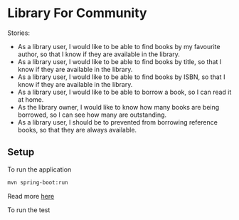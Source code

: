 # Library For Community


Stories:
- As a library user, I would like to be able to find books by my favourite author, so that I know if they are available in the library.
- As a library user, I would like to be able to find books by title, so that I know if they are available in the library.
- As a library user, I would like to be able to find books by ISBN, so that I know if they are available in the library.
- As a library user, I would like to be able to borrow a book, so I can read it at home.
- As the library owner, I would like to know how many books are being borrowed, so I can see how many are outstanding.
- As a library user, I should be to prevented from borrowing reference books, so that they are always available.

## Setup
To run the application 
```sh
mvn spring-boot:run
```

Read more [here](./README_2.md) 

To run the test
